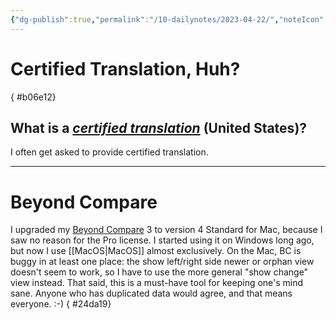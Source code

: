 ```yaml
---
{"dg-publish":true,"permalink":"/10-dailynotes/2023-04-22/","noteIcon":"2","created":"","updated":""}
---
```


# Certified Translation, Huh?
{ #b06e12}


## What is a *[certified translation](https://www.atanet.org/client-assistance/what-is-a-certified-translation/)* (United States)?
I often get asked to provide certified translation.

---
# Beyond Compare

I upgraded my [Beyond Compare](https://www.scootersoftware.com/index.php) 3 to version 4 Standard for Mac, because I saw no reason for the Pro license. I started using it on Windows long ago, but now I use [[MacOS\|MacOS]] almost exclusively. On the Mac, BC is buggy in at least one place: the show left/right side newer or orphan view doesn't seem to work, so I have to use the more general "show change" view instead. That said, this is a must-have tool for keeping one's mind sane. Anyone who has duplicated data would agree, and that means everyone. :-)
{ #24da19}


